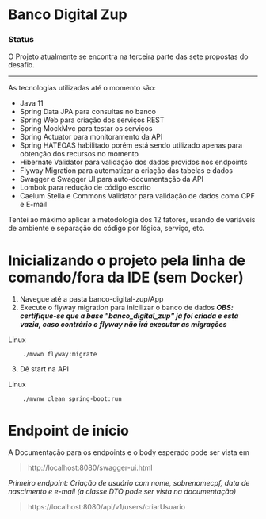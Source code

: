 # Banco Digital Zup

### Status
O Projeto atualmente se encontra na terceira parte das sete propostas do desafio.

---

As tecnologias utilizadas até o momento são:

- Java 11
- Spring Data JPA para consultas no banco
- Spring Web para criação dos serviços REST 
- Spring MockMvc para testar os serviços
- Spring Actuator para monitoramento da API
- Spring HATEOAS habilitado porém está sendo utilizado apenas para obtenção dos recursos no momento
- Hibernate Validator para validação dos dados providos nos endpoints
- Flyway Migration para automatizar a criação das tabelas e dados
- Swagger e Swagger UI para auto-documentação da API
- Lombok para redução de código escrito
- Caelum Stella e Commons Validator para validação de dados como CPF e E-mail

Tentei ao máximo aplicar a metodologia dos 12 fatores, usando de variáveis de ambiente e separação do código por lógica, serviço, etc.


# Inicializando o projeto pela linha de comando/fora da IDE (sem Docker)


1.	Navegue até a pasta banco-digital-zup/App
2.	Execute o flyway migration para inicilizar o banco de dados
    ***OBS: certifique-se que a base "banco_digital_zup" já foi criada e está vazia, caso contrário o flyway não irá executar as migrações***


Linux
```
	./mvwn flyway:migrate
```

3.	Dê start na API


Linux
```
	./mvnw clean spring-boot:run
```


# Endpoint de início


A Documentação para os endpoints e o body esperado pode ser vista em

>http://localhost:8080/swagger-ui.html


_Primeiro endpoint: Criação de usuário com nome, sobrenomecpf, data de nascimento e e-mail_
_(a classe DTO pode ser vista na documentação)_

>https://localhost:8080/api/v1/users/criarUsuario

